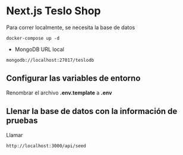 # Next.js Teslo Shop
Para correr localmente, se necesita la base de datos
```
docker-compose up -d
```
* MongoDB URL local
```
mongodb://localhost:27017/teslodb
```

## Configurar las variables de entorno
Renombrar el archivo __.env.template__ a __.env__

## Llenar la base de datos con la información de pruebas
Llamar
```
http://localhost:3000/api/seed
```